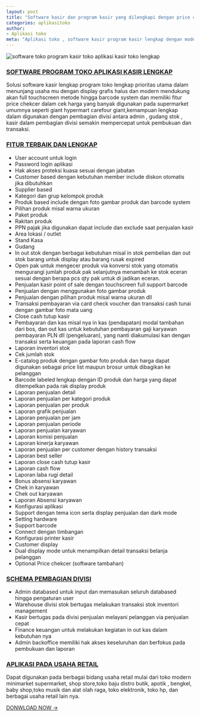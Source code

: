 ```yaml
---
layout: post
title: "Software kasir dan program kasir yang dilengkapi dengan price chekcer untuk cek harga full toucshcreen barcode"
categories: aplikasitoko
author:
- Aplikasi toko
meta: "Aplikasi toko , software kasir program kasir lengkap dengan modern technology era mesin kasir saat ini"
---
```

![software toko program kasir toko aplikasi kasir toko lengkap](https://mesinkasir.github.io/assets/img/5.penjualan2.png)

### **[SOFTWARE PROGRAM TOKO APLIKASI KASIR LENGKAP](/aplikasitoko/2020/04/02/lengkap.html)**

Solusi software kasir lengkap program toko lengkap prioritas utama dalam menunjang usaha mu dengan display grafis halus dan modern mendukung akan full touchscreen metode hingga barcode system dan memiliki fitur price chekcer dalam cek harga yang banyak digunakan pada supermarket umumnya seperti giant hypermart carefour giant,kemampuan lengkap dalam digunakan dengan pembagian divisi antara admin , gudang stok , kasir dalam pembagian divisi semakin mempercepat untuk pembukuan dan transaksi.


### **[FITUR TERBAIK DAN LENGKAP](/aplikasitoko/2020/04/02/lengkap.html)**

- User account untuk login
- Password login aplikasi
- Hak akses proteksi kuasa sesuai dengan jabatan
- Customer based dengan kebutuhan member include diskon otomatis jika dibutuhkan
- Supplier based
- Kategori dan grup kelompok produk
- Produk based include dengan foto gambar produk dan barcode system
- Pilihan produk misal warna ukuran
- Paket produk
- Rakitan produk
- PPN pajak jika digunakan dapat include dan exclude saat penjualan kasir
- Area lokasi / outlet
- Stand Kasa
- Gudang
- In out stok dengan berbagai kebutuhan misal in stok pembelian dan out stok barang untuk display atau barang rusak expired
- Open pak untuk mengecer produk via konversi stok yang otomatis mengurangi jumlah produk pak selanjutnya menambah ke stok eceran sesuai dengan berapa pcs qty pak untuk di jadikan eceran.
- Penjualan kasir point of sale dengan touchscreen full support barcode
- Penjualan dengan menggunakan foto gambar produk
- Penjualan dengan pilihan produk misal warna ukuran dll
- Transaksi pembayaran via card check voucher dan transaksi cash tunai dengan gambar foto mata uang
- Close cash tutup kasir
- Pembayaran dan kas misal nya in kas (pendapatan) modal tambahan dari bos, dan out kas untuk kebutuhan pembayaran gaji karyawan pembayaran PLN dll (pengeluaran), yang nanti diakumulasi kan dengan transaksi serta keuangan pada laporan cash flow
- Laporan inventori stok
- Cek jumlah stok
- E-catalog produk dengan gambar foto produk dan harga dapat digunakan sebagai price list maupun brosur untuk dibagikan ke pelanggan
- Barcode labeled lengkap dengan ID produk dan harga yang dapat ditempelkan pada rak display produk
- Laporan penjualan detail
- Laporan penjualan per kategori produk
- Laporan penjualan per produk
- Laporan grafik penjualan
- Laporan penjualan per jam
- Laporan penjualan periode
- Laporan penjualan karyawan
- Laporan komisi penjualan
- Laporan kinerja karyawan
- Laporan penjualan per customer dengan history transaksi
- Laporan best seller
- Laporan close cash tutup kasir
- Laporan cash flow
- Laporan laba rugi detail
- Bonus absensi karyawan
- Chek in karyawan
- Chek out karyawan
- Laporan Absensi karyawan
- Konfigurasi aplikasi
- Support dengan tema icon serta display penjualan dan dark mode
- Setting hardware
- Support barcode
- Connect dengan timbangan
- Konfigurasi printer kasir
- Customer display
- Dual display mode untuk menampilkan detail transaksi belanja pelanggan
- Optional Price chekcer (software tambahan)


### **[SCHEMA PEMBAGIAN DIVISI](/aplikasitoko/2020/04/02/lengkap.html)**

- Admin databased untuk input dan memasukan seluruh databased hingga pengaturan user
- Warehouse divisi stok bertugas melakukan transaksi stok inventori management
- Kasir bertugas pada divisi penjualan melayani pelanggan via penjualan cepat
- Finance keuangan untuk melakukan kegiatan in out kas dalam kebutuhan nya
- Admin backoffice memiliki hak akses keseluruhan dan berfokus pada pembukuan dan laporan


### **[APLIKASI PADA USAHA RETAIL](/aplikasitoko/2020/04/02/lengkap.html)**

Dapat digunakan pada berbagai bidang usaha retail mulai dari toko modern minimarket supermarket, shop store,toko baju distro butik, apotik , bengkel, baby shop,toko musik dan alat olah raga, toko elektronik, toko hp, dan berbagai usaha retail lain nya.


[DONWLOAD NOW →](https://mesinkasir.github.io/e-catalog/CHROMPOS%20retail.pdf)
